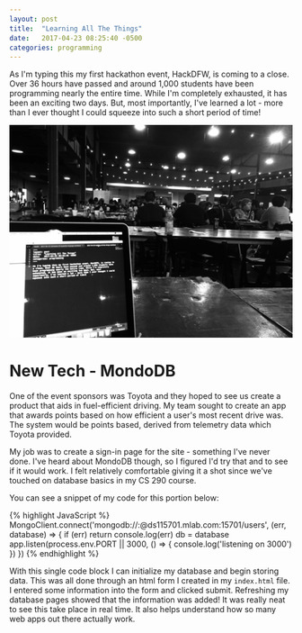 ```yaml
---
layout: post
title:  "Learning All The Things"
date:   2017-04-23 08:25:40 -0500
categories: programming 
---
```


As I'm typing this my first hackathon event, HackDFW, is coming to a close. Over 36 hours have passed and around 1,000 students have been programming nearly the entire time. While I'm completely exhausted, it has been an exciting two days. But, most importantly, I've learned a lot - more than I ever thought I could squeeze into such a short period of time!

![Programmers at Earthack 2017](img/earthack.jpg "Earthack 2017")

New Tech - MondoDB
===================

One of the event sponsors was Toyota and they hoped to see us create a product that aids in fuel-efficient driving. My team sought to create an app that awards points based on how efficient a user's most recent drive was. The system would be points based, derived from telemetry data which Toyota provided. 

My job was to create a sign-in page for the site - something I've never done. I've heard about MondoDB though, so I figured I'd try that and to see if it would work. I felt relatively comfortable giving it a shot since we've touched on database basics in my CS 290 course.

You can see a snippet of my code for this portion below: 

{% highlight JavaScript %}
MongoClient.connect('mongodb://<dbuser>:<dbpassword>@ds115701.mlab.com:15701/users', (err, database) => {
  if (err) return console.log(err)
  db = database
  app.listen(process.env.PORT || 3000, () => {
    console.log('listening on 3000')
  })
})
{% endhighlight %}

With this single code block I can initialize my database and begin storing data. This was all done through an html form I created in my `index.html` file. I entered some information into the form and clicked submit. Refreshing my database pages showed that the information was added! It was really neat to see this take place in real time. It also helps understand how so many web apps out there actually work.